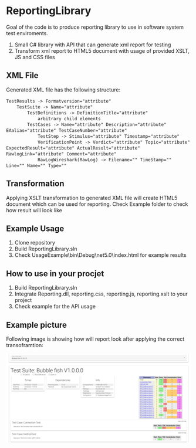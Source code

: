 # ReportingLibrary

Goal of the code is to produce reporting library to use in software system test enviroments.

1. Small C# library with API that can generate xml report for testing
2. Transform xml report to HTML5 document with usage of provided XSLT, JS and CSS files

## XML File

Generated XML file has the following structure:

```
TestResults -> Formatversion="attribute"
    TestSuite -> Name="attribute"
        TestDefinitions -> DefinitionTitle="attribute"
            arbitrary child elements
        TestCases -> Name="attribute" Description="attribute" EAalias="attribute" TestCaseNumber="attribute"
            TestStep -> Stimulus="attribute" Timestamp="attribute"
            VerificationPoint -> Verdict="attribute" Topic="attribute" ExpectedResult="attribute" ActualResult="attribute" RawlogLink="attribute" Comment="attribute"
            RawLogWireshark(RawLog) -> Filename="" TimeStamp="" Line="" Name="" Type=""
```

## Transformation

Applying XSLT transformation to generated XML file will create HTML5 document which can be used for reporting.
Check Example folder to check how result will look like

## Example Usage

1. Clone repository
2. Build ReportingLibrary.sln
3. Check UsageExample\bin\Debug\net5.0\index.html for example results

## How to use in your procjet

1. Build ReportingLibrary.sln
2. Integrate Reporting.dll, reporting.css, reporting.js, reporting.xslt to your project
3. Check example for the API usage

## Example picture

Following image is showing how will report look after applying the correct transoframtion:

![plot](./Example/ExampleImage.png)